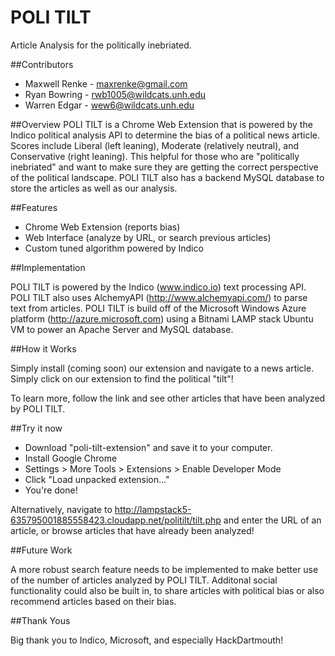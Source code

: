 # POLI TILT
Article Analysis for the politically inebriated.

##Contributors
* Maxwell Renke - maxrenke@gmail.com
* Ryan Bowring - rwb1005@wildcats.unh.edu
* Warren Edgar - wew6@wildcats.unh.edu

##Overview
POLI TILT is a Chrome Web Extension that is powered by the Indico political analysis API to determine the bias of a political news article. Scores include Liberal (left leaning), Moderate (relatively neutral), and Conservative (right leaning). This helpful for those who are "politically inebriated" and want to make sure they are getting the correct perspective of the political landscape. POLI TILT also has a backend MySQL database to store the articles as well as our analysis.

##Features

* Chrome Web Extension (reports bias)
* Web Interface (analyze by URL, or search previous articles)
* Custom tuned algorithm powered by Indico

##Implementation

POLI TILT is powered by the Indico (www.indico.io) text processing API. POLI TILT also uses AlchemyAPI (http://www.alchemyapi.com/) to parse text from articles. POLI TILT is build off of the Microsoft Windows Azure platform (http://azure.microsoft.com) using a Bitnami LAMP stack Ubuntu VM to power an Apache Server and MySQL database.

##How it Works

Simply install (coming soon) our extension and navigate to a news article. Simply click on our extension to find the political "tilt"!

To learn more, follow the link and see other articles that have been analyzed by POLI TILT.

##Try it now

* Download "poli-tilt-extension" and save it to your computer.
* Install Google Chrome
* Settings > More Tools > Extensions > Enable Developer Mode
* Click "Load unpacked extension..."
* You're done!

Alternatively, navigate to http://lampstack5-635795001885558423.cloudapp.net/politilt/tilt.php and enter the URL of an article, or browse articles that have already been analyzed!

##Future Work

A more robust search feature needs to be implemented to make better use of the number of articles analyzed by POLI TILT. Additonal social functionality could also be built in, to share articles with political bias or also recommend articles based on their bias.

##Thank Yous

Big thank you to Indico, Microsoft, and especially HackDartmouth!
